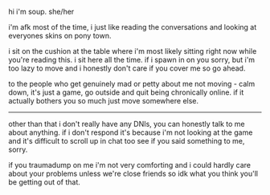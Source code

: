 hi i'm soup.
she/her	

i'm afk most of the time, i just like reading the conversations and looking at everyones skins on pony town.

i sit on the cushion at the table where i'm most likely sitting right now while you're reading this. i sit here all the time. if i spawn in on you sorry, but i'm too lazy to move and i honestly don't care if you cover me so go ahead.

to the people who get genuinely mad or petty about me not moving - calm down, it's just a game, go outside and quit being chronically online. if it actually bothers you so much just move somewhere else.

----
other than that i don't really have any DNIs, you can honestly talk to me about anything. if i don't respond it's because i'm not looking at the game and it's difficult to scroll up in chat too see if you said something to me, sorry.

if you traumadump on me i'm not very comforting and i could hardly care about your problems unless we're close friends so idk what you think you'll be getting out of that. 
